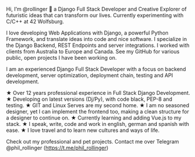 Hi, I’m @rollinger 👋 a Django Full Stack Developer and Creative Explorer of futuristic ideas that can transform our lives. Currently experimenting with C/C++ at 42 Wolfsburg.

I love developing Web Applications with Django, a powerful Python Framework, and translate ideas into code and nice software. I specialize in the Django Backend, REST Endpoints and server integrations. I worked with clients from Australia to Europe and Canada. See my GitHub for various public, open projects I have been working on.

I am an experienced Django Full Stack Developer with a focus on backend development, server optimization, deployment chain, testing and API development.

★ Over 12 years professional experience in Full Stack Django Development. 
★ Developing on latest versions (Dj/Py), with code black, PEP-8 and testing.
★ GIT and Linux Serves are my second home.
★ I am no seasoned designer, yet I can implement the frontend too, making a clean structure for a designer to continue on.
★ Currently learning and adding Vue.js to my stack.
★ I speak, write, code and work in english, german and spanish with ease. 
★ I love travel and to learn new cultures and ways of life.

Check out my professional and pet projects. Contact me over Telegram @phil_rollinger (https://t.me/phil_rollinger)

<!---
rollinger/rollinger is a ✨ special ✨ repository because its `README.md` (this file) appears on your GitHub profile.
You can click the Preview link to take a look at your changes.
--->
